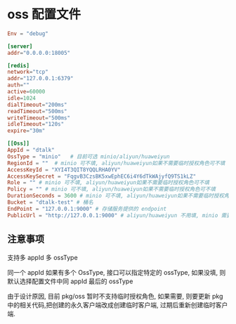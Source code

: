 # oss 配置文件



```toml
Env = "debug"

[server]
addr="0.0.0.0:18005"

[redis]
network="tcp"
addr="127.0.0.1:6379"
auth=""
active=60000
idle=1024
dialTimeout="200ms"
readTimeout="500ms"
writeTimeout="500ms"
idleTimeout="120s"
expire="30m"

[[Oss]]
AppId = "dtalk"
OssType = "minio"	# 目前可选 minio/aliyun/huaweiyun
RegionId = ""  # minio 可不填, aliyun/huaweiyun如果不需要临时授权角色可不填
AccessKeyId = "XYI4T3QIT8YQQLRHA0YV"
AccessKeySecret = "FqgvB3CzsBK5xwEphEC6i4Y6dTkWAjyfQ9TS1kLZ"
Role = "" # minio 可不填, aliyun/huaweiyun如果不需要临时授权角色可不填
Policy = "" # minio 可不填, aliyun/huaweiyun如果不需要临时授权角色可不填
DurationSeconds = 3600 # minio 可不填, aliyun/huaweiyun如果不需要临时授权角色可不填
Bucket = "dtalk-test" # 桶名
EndPoint = "127.0.0.1:9000" # 存储服务提供的 endpoint
PublicUrl = "http://127.0.0.1:9000" # aliyun/huaweiyun 不用填, minio 需要填对公网暴露的域名或 ip
```

## 注意事项



支持多 appId 多 ossType

同一个 appId 如果有多个 OssType, 接口可以指定特定的 ossType, 如果没填, 则默认选择配置文件中同 appId 最后的 ossType


由于设计原因, 目前 pkg/oss 暂时不支持临时授权角色, 如果需要, 则要更新 pkg 中的相关代码,把创建的永久客户端改成创建临时客户端, 过期后重新创建临时客户端. 